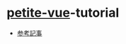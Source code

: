 # [petite-vue](https://github.com/vuejs/petite-vue)-tutorial

- [参考記事](https://zenn.dev/yuneco/articles/petite-vue-hello)
